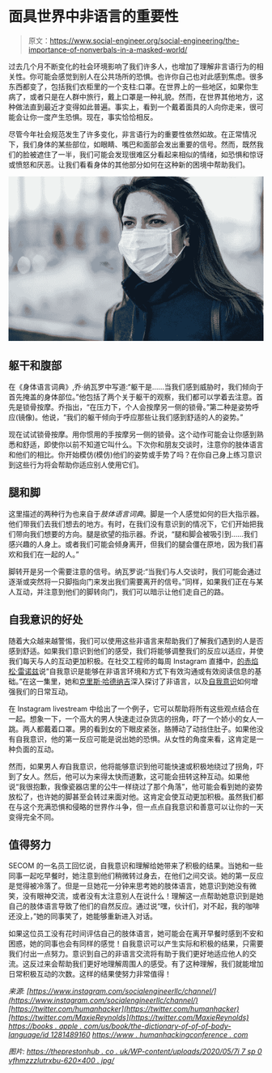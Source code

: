 # 面具世界中非语言的重要性

> 原文：<https://www.social-engineer.org/social-engineering/the-importance-of-nonverbals-in-a-masked-world/>

过去几个月不断变化的社会环境影响了我们许多人，也增加了理解非言语行为的相关性。你可能会感觉到别人在公共场所的恐惧。也许你自己也对此感到焦虑。很多东西都变了，包括我们衣柜里的一个支柱:口罩。在世界上的一些地区，如果你生病了，或者只是在人群中旅行，戴上口罩是一种礼貌。然而，在世界其他地方，这种做法直到最近才变得如此普遍。事实上，看到一个戴着面具的人向你走来，很可能会让你一度产生恐惧。现在，事实恰恰相反。

尽管今年社会规范发生了许多变化，非言语行为的重要性依然如故。在正常情况下，我们身体的某些部位，如眼睛、嘴巴和面部会发出重要的信号。然而，既然我们的脸被遮住了一半，我们可能会发现很难区分看起来相似的情绪，如恐惧和惊讶或愤怒和厌恶。让我们看看身体的其他部分如何在这种新的困境中帮助我们。

![nonverbals](img/47ce9833199d36ee1fedf41b14cc9d64.png)

## 躯干和腹部

在《身体语言词典》,乔·纳瓦罗中写道:“躯干是……当我们感到威胁时，我们倾向于首先掩盖的身体部位。”他包括了两个关于躯干的观察，我们都可以学着去注意。首先是锁骨按摩。乔指出，“在压力下，个人会按摩另一侧的锁骨。”第二种是姿势呼应(镜像)。他说，“我们的躯干倾向于呼应那些让我们感到舒适的人的姿势。”

现在试试锁骨按摩。用你惯用的手按摩另一侧的锁骨。这个动作可能会让你感到熟悉和舒适，即使你以前不知道它叫什么。下次你和朋友交谈时，注意你的肢体语言和他们的相比。你开始模仿(模仿)他们的姿势或手势了吗？在你自己身上练习意识到这些行为将会帮助你适应别人使用它们。

## 腿和脚

这里描述的两种行为也来自于*肢体语言词典*。脚是一个人感觉如何的巨大指示器。他们带我们去我们想去的地方。有时，在我们没有意识到的情况下，它们开始把我们带向我们想要的方向。腿是欲望的指示器。乔说，“腿和脚会被吸引到……我们感兴趣的人身上。或者我们可能会倾身离开，但我们的腿会僵在原地，因为我们喜欢和我们在一起的人。”

脚转开是另一个需要注意的信号。纳瓦罗说:“当我们与人交谈时，我们可能会通过逐渐或突然将一只脚指向门来发出我们需要离开的信号。”同样，如果我们正在与某人互动，并注意到他们的脚转向门，我们可以暗示让他们走自己的路。

## 自我意识的好处

随着大众越来越警惕，我们可以使用这些非语言来帮助我们了解我们遇到的人是否感到舒适。如果我们意识到他们的感受，我们将能够调整我们的反应以适应，并使我们每天与人的互动更加积极。在社交工程师的每周 Instagram 直播中，[的赤焰松·雷诺兹](https://www.social-engineer.com/social-engineer-team/maxie-reynolds/)说“自我意识是能够在非语言环境和方式下有效沟通或有效阅读信息的基础。”在这一集里，她和[克里斯·哈德纳吉](https://www.social-engineer.com/social-engineer-team/christopher-hadnagy/)深入探讨了非语言，以及[自我意识](https://hbr.org/2018/01/what-self-awareness-really-is-and-how-to-cultivate-it)如何增强我们的日常互动。

在 Instagram livestream 中给出了一个例子，它可以帮助将所有这些观点结合在一起。想象一下，一个高大的男人快速走过杂货店的拐角，吓了一个娇小的女人一跳。两人都戴着口罩。男的看到女的下眼皮紧张，胳膊动了动挡住肚子。如果他没有自我意识，他的第一反应可能是说出她的恐惧。从女性的角度来看，这肯定是一种负面的互动。

然而，如果男人*有*自我意识，他将能够意识到他可能快速或积极地绕过了拐角，吓到了女人。然后，他可以为来得太快而道歉，这可能会扭转这种互动。如果他说“我很抱歉，我像瓷器店里的公牛一样绕过了那个角落”，他可能会看到她的姿势放松了，也许她的脚甚至会转过来面对他。这肯定会使互动更加积极。虽然我们都在与这个充满恐惧和侵略的世界作斗争，但一点点自我意识和善意可以让你的一天变得完全不同。

## 值得努力

SECOM 的一名员工回忆说，自我意识和理解给她带来了积极的结果。当她和一些同事一起吃早餐时，她注意到他们稍微转过身去，在他们之间交谈。她的第一反应是觉得被冷落了。但是一旦她花一分钟来思考她的肢体语言，她意识到她没有微笑，没有眼神交流，或者没有太注意别人在说什么！理解这一点帮助她意识到是她自己的肢体语言导致了他们的自然反应。通过说“嘿，伙计们，对不起，我的咖啡还没上，”她的同事笑了，她能够重新进入对话。

如果这位员工没有花时间评估自己的肢体语言，她可能会在离开早餐时感到不安和困惑，她的同事也会有同样的感觉！自我意识可以产生实际和积极的结果，只需要我们付出一点努力。意识到自己的非语言交流将有助于我们更好地适应他人的交流。这反过来会帮助我们更好地理解周围人的感受。有了这种理解，我们就能增加日常积极互动的次数。这样的结果使努力非常值得！

*来源:*
*[https://www.instagram.com/socialengineerllc/channel/](https://www.instagram.com/socialengineerllc/channel/)*
*[https://twitter.com/humanhacker](https://twitter.com/humanhacker)*
*[https://twitter.com/MaxieReynolds](https://twitter.com/MaxieReynolds)*
*[https://books . apple . com/us/book/the-dictionary-of-of-of-body-language/id 1281489160](https://books.apple.com/us/book/the-dictionary-of-body-language/id1281489160)*
*[https://www . humanhackingconference . com](https://www.humanhackingconference.com/trainers/joe-navarro/)*

*图片:*
*[https://theprestonhub . co . uk/WP-content/uploads/2020/05/7i 7 sp 0 vfhmzzzlutrxbu-620×400 . jpg/](https://theprestonhub.co.uk/wp-content/uploads/2020/05/7I7SP0VFHMZZZLUTRXBU-620x400.jpg)*